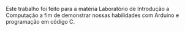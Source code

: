 Este trabalho foi feito para a matéria Laboratório de Introdução a Computação a fim de demonstrar nossas habilidades com Arduino e programação em código C.
